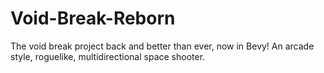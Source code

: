 # Void-Break-Reborn
The void break project back and better than ever, now in Bevy! An arcade style, roguelike, multidirectional space shooter.
